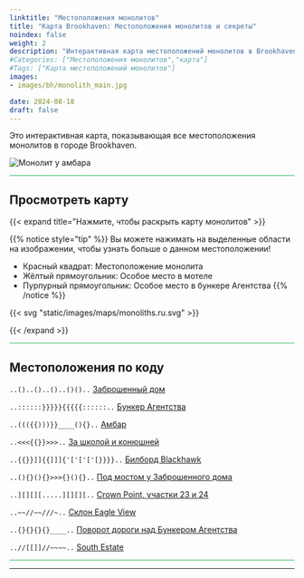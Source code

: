 ```yaml
---
linktitle: "Местоположения монолитов"
title: "Карта Brookhaven: Местоположения монолитов и секреты"
noindex: false
weight: 2
description: "Интерактивная карта местоположений монолитов в Brookhaven RP с подробностями."
#Categories: ["Местоположения монолитов","карта"]
#Tags: ["Карта местоположений монолитов"]
images: 
- images/bh/monolith_main.jpg

date: 2024-08-18
draft: false
--- 
```



Это интерактивная карта, показывающая все местоположения монолитов в городе Brookhaven.

![Монолит у амбара](/images/bh/monolith_main.jpg?width=400px)

<hr style="background-color: #28b44c" size=8>

## Просмотреть карту

{{< expand title="Нажмите, чтобы раскрыть карту монолитов" >}} 

{{% notice style="tip" %}}
Вы можете нажимать на выделенные области на изображении, чтобы узнать больше о данном местоположении!

- Красный квадрат: Местоположение монолита
- Жёлтый прямоугольник: Особое место в мотеле
- Пурпурный прямоугольник: Особое место в бункере Агентства
{{% /notice %}}

{{< svg "static/images/maps/monoliths.ru.svg" >}}

{{< /expand >}}

<hr style="background-color: #28b44c" size=8>

## Местоположения по коду

<span class="copy-to-clipboard" style="align: center"><code class="copy-to-clipboard-code" data-code="..()..()..()..()()..">..()..()..()..()()..</code></span> [Заброшенный дом](abandoned-house)

<span class="copy-to-clipboard" style="align: center"><code class="copy-to-clipboard-code" data-code="..::::::}}}}}{{{{{::::::..">..::::::}}}}}{{{{{::::::..</code></span> [Бункер Агентства](agency-bunker)

<span class="copy-to-clipboard" style="align: center"><code class="copy-to-clipboard-code" data-code="..((({{)))}}____(){}..">..((({{)))}}____(){}..</code></span> [Амбар](barn)

<span class="copy-to-clipboard" style="align: center"><code class="copy-to-clipboard-code" data-code="..<<<{{}}>>>..">..<<<{{}}>>>..</code></span> [За школой и конюшней](behind-school-and-horse-stable)

<span class="copy-to-clipboard" style="align: center"><code class="copy-to-clipboard-code" data-code="..{{}}]]{{]]]{'['['['[}}}}..">..{{}}]]{{]]]{'['['['[}}}}..</code></span> [Билборд Blackhawk](blackhawk-billboard)

<span class="copy-to-clipboard" style="align: center"><code class="copy-to-clipboard-code" data-code="..(){}(){}>>>{}(){}..">..(){}(){}>>>{}(){}..</code></span> [Под мостом у Заброшенного дома](bridge-underpass)

<span class="copy-to-clipboard" style="align: center"><code class="copy-to-clipboard-code" data-code="..][][][.....][][][..">..][][][.....][][][..</code></span> [Crown Point, участки 23 и 24](crown-point)

<span class="copy-to-clipboard" style="align: center"><code class="copy-to-clipboard-code" data-code="..~~//~~///~..">..\~\~//\~\~///~..</code></span> [Склон Eagle View](eagle-view)

<span class="copy-to-clipboard" style="align: center"><code class="copy-to-clipboard-code" data-code="..{}{}{}{}____..">..{}{}{}{}____..</code></span> [Поворот дороги над Бункером Агентства](road-bend-above-agency-bunker)

<span class="copy-to-clipboard" style="align: center"><code class="copy-to-clipboard-code" data-code="..//[[]]//~~~~..">..//[[]]//~~~~..</code></span> [South Estate](south-estate)

<hr style="background-color: #28b44c" size=8>

---
